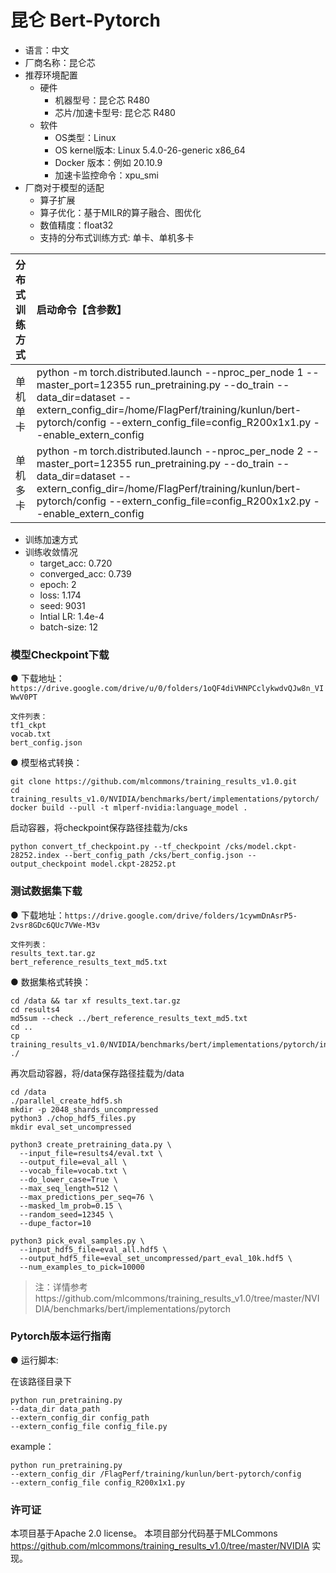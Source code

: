 # 昆仑 Bert-Pytorch

- 语言：中文
- 厂商名称：昆仑芯
- 推荐环境配置
  - 硬件
    - 机器型号：昆仑芯 R480
    - 芯片/加速卡型号: 昆仑芯 R480
  - 软件
    - OS类型：Linux
    - OS kernel版本: Linux 5.4.0-26-generic x86_64
    - Docker 版本：例如 20.10.9
    - 加速卡监控命令：xpu_smi
- 厂商对于模型的适配
  - 算子扩展
  - 算子优化：基于MILR的算子融合、图优化
  - 数值精度：float32
  - 支持的分布式训练方式: 单卡、单机多卡

| 分布式训练方式 | 启动命令【含参数】 |
| :-----| :---- | 
| 单机单卡 | python -m torch.distributed.launch --nproc_per_node 1 --master_port=12355 run_pretraining.py --do_train --data_dir=dataset --extern_config_dir=/home/FlagPerf/training/kunlun/bert-pytorch/config --extern_config_file=config_R200x1x1.py --enable_extern_config |
| 单机多卡 | python -m torch.distributed.launch --nproc_per_node 2 --master_port=12355 run_pretraining.py --do_train --data_dir=dataset --extern_config_dir=/home/FlagPerf/training/kunlun/bert-pytorch/config --extern_config_file=config_R200x1x2.py --enable_extern_config |

  - 训练加速方式
  - 训练收敛情况
    - target_acc: 0.720
    - converged_acc: 0.739
    - epoch: 2
    - loss: 1.174
    - seed: 9031
    - Intial LR: 1.4e-4
    - batch-size: 12


### 模型Checkpoint下载

● 下载地址：
`https://drive.google.com/drive/u/0/folders/1oQF4diVHNPCclykwdvQJw8n_VIWwV0PT`
   

```
文件列表：
tf1_ckpt
vocab.txt
bert_config.json
```


● 模型格式转换：

```
git clone https://github.com/mlcommons/training_results_v1.0.git
cd training_results_v1.0/NVIDIA/benchmarks/bert/implementations/pytorch/
docker build --pull -t mlperf-nvidia:language_model .
```

启动容器，将checkpoint保存路径挂载为/cks

```
python convert_tf_checkpoint.py --tf_checkpoint /cks/model.ckpt-28252.index --bert_config_path /cks/bert_config.json --output_checkpoint model.ckpt-28252.pt
```

### 测试数据集下载

● 下载地址：`https://drive.google.com/drive/folders/1cywmDnAsrP5-2vsr8GDc6QUc7VWe-M3v`

```
文件列表：
results_text.tar.gz
bert_reference_results_text_md5.txt
```

● 数据集格式转换：

```
cd /data && tar xf results_text.tar.gz
cd results4
md5sum --check ../bert_reference_results_text_md5.txt
cd ..
cp training_results_v1.0/NVIDIA/benchmarks/bert/implementations/pytorch/input_preprocessing/* ./
```

再次启动容器，将/data保存路径挂载为/data

```
cd /data
./parallel_create_hdf5.sh
mkdir -p 2048_shards_uncompressed
python3 ./chop_hdf5_files.py
mkdir eval_set_uncompressed

python3 create_pretraining_data.py \
  --input_file=results4/eval.txt \
  --output_file=eval_all \
  --vocab_file=vocab.txt \
  --do_lower_case=True \
  --max_seq_length=512 \
  --max_predictions_per_seq=76 \
  --masked_lm_prob=0.15 \
  --random_seed=12345 \
  --dupe_factor=10

python3 pick_eval_samples.py \
  --input_hdf5_file=eval_all.hdf5 \
  --output_hdf5_file=eval_set_uncompressed/part_eval_10k.hdf5 \
  --num_examples_to_pick=10000
```

> 注：详情参考https://github.com/mlcommons/training_results_v1.0/tree/master/NVIDIA/benchmarks/bert/implementations/pytorch

### Pytorch版本运行指南

● 运行脚本:

在该路径目录下

```
python run_pretraining.py 
--data_dir data_path
--extern_config_dir config_path
--extern_config_file config_file.py
```

example：
```
python run_pretraining.py 
--extern_config_dir /FlagPerf/training/kunlun/bert-pytorch/config
--extern_config_file config_R200x1x1.py
```


### 许可证

本项目基于Apache 2.0 license。
本项目部分代码基于MLCommons https://github.com/mlcommons/training_results_v1.0/tree/master/NVIDIA 实现。
